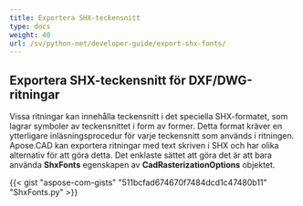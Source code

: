 ```yaml
---
title: Exportera SHX-teckensnitt
type: docs
weight: 40
url: /sv/python-net/developer-guide/export-shx-fonts/
---
```


## **Exportera SHX-teckensnitt för DXF/DWG-ritningar**

Vissa ritningar kan innehålla teckensnitt i det speciella SHX-formatet, som lagrar symboler av teckensnittet i form av former. Detta format kräver en ytterligare
inläsningsprocedur för varje teckensnitt som används i ritningen. Apose.CAD kan exportera ritningar med text skriven i SHX och har olika alternativ för att göra detta. Det enklaste sättet att göra det är att bara använda 
**ShxFonts** egenskapen av 
**CadRasterizationOptions** objektet.

{{< gist "aspose-com-gists" "511bcfad674670f7484dcd1c47480b11" "ShxFonts.py" >}}
